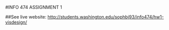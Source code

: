 #INFO 474 ASSIGNMENT 1

##See live website:
http://students.washington.edu/sophbj93/info474/hw1-visdesign/
